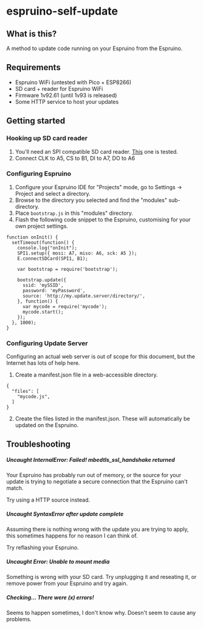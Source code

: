 # espruino-self-update

## What is this?

A method to update code running on your Espruino from the Espruino.

## Requirements

* Espruino WiFi (untested with Pico + ESP8266)
* SD card + reader for Espruino WiFi
* Firmware 1v92.61 (until 1v93 is released)
* Some HTTP service to host your updates

## Getting started

### Hooking up SD card reader

1. You'll need an SPI compatible SD card reader. [This](http://www.hobbytronics.co.uk/microsd-card-regulated-v2) one is tested.
2. Connect CLK to A5, CS to B1, DI to A7, DO to A6

### Configuring Espruino

1. Configure your Espruino IDE for "Projects" mode, go to Settings -> Project and select a directory.
2. Browse to the directory you selected and find the "modules" sub-directory.
3. Place `bootstrap.js` in this "modules" directory.
4. Flash the following code snippet to the Espruino, customising for your own project settings.

```
function onInit() {
  setTimeout(function() {
    console.log("onInit");
    SPI1.setup({ mosi: A7, miso: A6, sck: A5 });
    E.connectSDCard(SPI1, B1);

    var bootstrap = require('bootstrap');

    bootstrap.update({
      ssid: 'mySSID',
      password: 'myPassword',
      source: 'http://my.update.server/directory/',
    }, function() {
      var mycode = require('mycode');
      mycode.start();
    });
  }, 1000);
}
```

### Configuring Update Server

Configuring an actual web server is out of scope for this document, but the Internet has lots of help here.

1. Create a manifest.json file in a web-accessible directory.
```
{
  "files": [
    "mycode.js",
  ]
}
```
2. Create the files listed in the manifest.json. These will automatically be updated on the Espruino.

## Troubleshooting

##### Uncaught InternalError: Failed! mbedtls_ssl_handshake returned

Your Espruino has probably run out of memory, or the source for your update is trying
to negotiate a secure connection that the Espruino can't match.

Try using a HTTP source instead.

##### Uncaught SyntaxError after update complete

Assuming there is nothing wrong with the update you are trying to apply,
this sometimes happens for no reason I can think of.

Try reflashing your Espruino.

##### Uncaught Error: Unable to mount media

Something is wrong with your SD card. Try unplugging it and reseating it, or
remove power from your Espruino and try again.

##### Checking... There were (x) errors!

Seems to happen sometimes, I don't know why. Doesn't seem to cause any problems.
